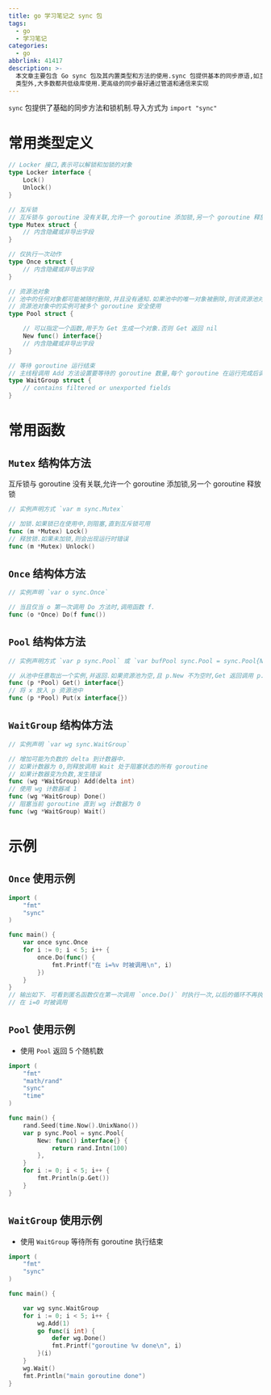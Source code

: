 ```yaml
---
title: go 学习笔记之 sync 包
tags:
  - go
  - 学习笔记
categories:
  - go
abbrlink: 41417
description: >-
  本文章主要包含 Go sync 包及其内置类型和方法的使用.sync 包提供基本的同步原语,如互斥锁.除 Once 和 WaitGroup
  类型外,大多数都共低级库使用.更高级的同步最好通过管道和通信来实现
---
```


`sync` 包提供了基础的同步方法和锁机制.导入方式为 `import "sync"`

# 常用类型定义

```go
// Locker 接口,表示可以解锁和加锁的对象
type Locker interface {
    Lock()
    Unlock()
}

// 互斥锁
// 互斥锁与 goroutine 没有关联,允许一个 goroutine 添加锁,另一个 goroutine 释放锁
type Mutex struct {
    // 内含隐藏或非导出字段
}

// 仅执行一次动作
type Once struct {
    // 内含隐藏或非导出字段
}

// 资源池对象
// 池中的任何对象都可能被随时删除,并且没有通知.如果池中的唯一对象被删除,则该资源池对象也会被释放
// 资源池对象中的实例可被多个 goroutine 安全使用
type Pool struct {

    // 可以指定一个函数,用于为 Get 生成一个对象.否则 Get 返回 nil
    New func() interface{}
    // 内含隐藏或非导出字段
}

// 等待 goroutine 运行结束
// 主线程调用 Add 方法设置要等待的 goroutine 数量,每个 goroutine 在运行完成后调用 Done.同时,使用 Wait 阻塞主函数,直到所有 goroutine 完成
type WaitGroup struct {
    // contains filtered or unexported fields
}
```

# 常用函数

## `Mutex` 结构体方法

互斥锁与 goroutine 没有关联,允许一个 goroutine 添加锁,另一个 goroutine 释放锁

```go
// 实例声明方式 `var m sync.Mutex`

// 加锁.如果锁已在使用中,则阻塞,直到互斥锁可用
func (m *Mutex) Lock()
// 释放锁.如果未加锁,则会出现运行时错误
func (m *Mutex) Unlock()
```

## `Once` 结构体方法

```go
// 实例声明 `var o sync.Once`

// 当且仅当 o 第一次调用 Do 方法时,调用函数 f.
func (o *Once) Do(f func())
```

## `Pool` 结构体方法

```go
// 实例声明方式 `var p sync.Pool` 或 `var bufPool sync.Pool = sync.Pool{New: funName}`

// 从池中任意取出一个实例,并返回.如果资源池为空,且 p.New 不为空时,Get 返回调用 p.New 的结果
func (p *Pool) Get() interface{}
// 将 x 放入 p 资源池中
func (p *Pool) Put(x interface{})
```

## `WaitGroup` 结构体方法

```go
// 实例声明 `var wg sync.WaitGroup`

// 增加可能为负数的 delta 到计数器中.
// 如果计数器为 0,则释放调用 Wait 处于阻塞状态的所有 goroutine
// 如果计数器变为负数,发生错误
func (wg *WaitGroup) Add(delta int)
// 使用 wg 计数器减 1
func (wg *WaitGroup) Done()
// 阻塞当前 goroutine 直到 wg 计数器为 0
func (wg *WaitGroup) Wait()
```

# 示例

## `Once` 使用示例

```go
import (
    "fmt"
    "sync"
)

func main() {
    var once sync.Once
    for i := 0; i < 5; i++ {
        once.Do(func() {
            fmt.Printf("在 i=%v 时被调用\n", i)
        })
    }
}
// 输出如下. 可看到匿名函数仅在第一次调用 `once.Do()` 时执行一次,以后的循环不再执行
// 在 i=0 时被调用
```

## `Pool` 使用示例

- 使用 `Pool` 返回 5 个随机数

```go
import (
    "fmt"
    "math/rand"
    "sync"
    "time"
)

func main() {
    rand.Seed(time.Now().UnixNano())
    var p sync.Pool = sync.Pool{
        New: func() interface{} {
            return rand.Intn(100)
        },
    }
    for i := 0; i < 5; i++ {
        fmt.Println(p.Get())
    }
}
```

## `WaitGroup` 使用示例

- 使用 `WaitGroup` 等待所有 goroutine 执行结束

```go
import (
    "fmt"
    "sync"
)

func main() {

    var wg sync.WaitGroup
    for i := 0; i < 5; i++ {
        wg.Add(1)
        go func(i int) {
            defer wg.Done()
            fmt.Printf("goroutine %v done\n", i)
        }(i)
    }
    wg.Wait()
    fmt.Println("main goroutine done")
}
```
